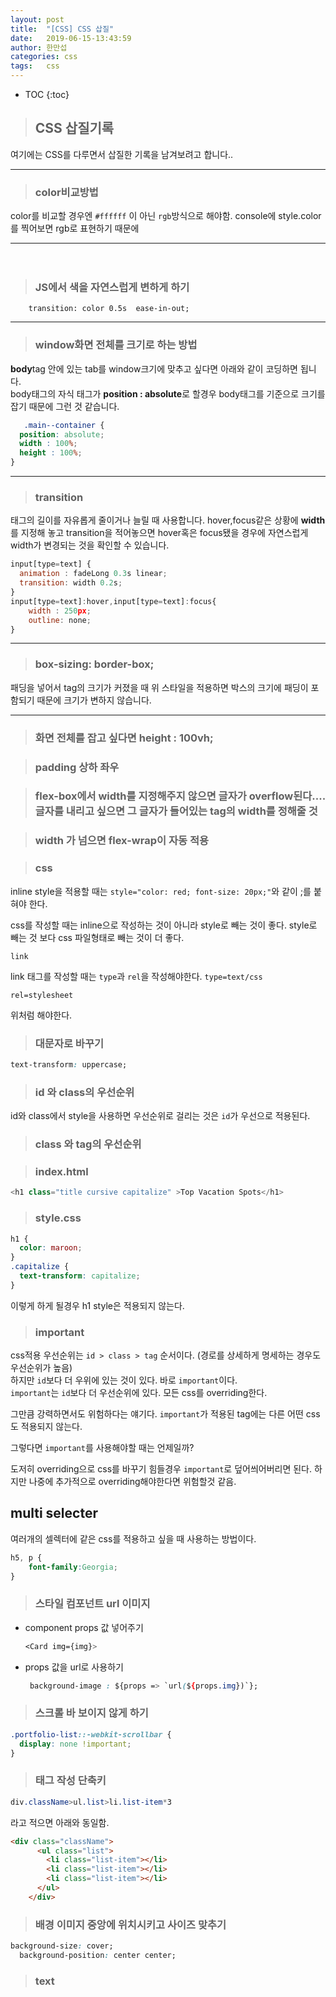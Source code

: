 ```yaml
---
layout: post
title:  "[CSS] CSS 삽질"
date:   2019-06-15-13:43:59
author: 한만섭
categories: css
tags:	css 
---
```


* TOC
{:toc}

> ## CSS 삽질기록 
  여기에는 CSS를 다루면서 삽질한 기록을 남겨보려고 합니다..

***


> ### color비교방법 
  color를 비교할 경우엔 `#ffffff` 이 아닌 `rgb`방식으로 해야함. console에 style.color를 찍어보면 rgb로 표현하기 때문에 

***

　   

> ### JS에서 색을 자연스럽게 변하게 하기 
  ```
      transition: color 0.5s  ease-in-out;
  ```

***


> ### window화면 전체를 크기로 하는 방법 
  **body**tag 안에 있는 tab를 window크기에 맞추고 싶다면 아래와 같이 코딩하면 됩니다.  
  body태그의 자식 태그가 **position : absolute**로 할경우 body태그를 기준으로 크기를 잡기 때문에 그런 것 같습니다. 
  ```css
     .main--container {
    position: absolute;
    width : 100%;
    height : 100%;
  }
  ```

***


> ### transition
  태그의 길이를 자유롭게 줄이거나 늘릴 때 사용합니다. hover,focus같은 상황에 **width**를 지정해 놓고 transition을 적어놓으면 
  hover혹은 focus됐을 경우에 자연스럽게 width가 변경되는 것을 확인할 수 있습니다. 
  ```javascript
  input[type=text] {
    animation : fadeLong 0.3s linear;
    transition: width 0.2s;
  }
  input[type=text]:hover,input[type=text]:focus{
      width : 250px;
      outline: none;
  }
  ```

***


> ### box-sizing: border-box;

패딩을 넣어서 tag의 크기가 커졌을 때 위 스타일을 적용하면 박스의 크기에 패딩이 포함되기 때문에 크기가 변하지
않습니다. 
　  

***


> ### 화면 전체를 잡고 싶다면 height : 100vh;


> ### padding 상하 좌우 

> ### flex-box에서 width를 지정해주지 않으면 글자가 overflow된다.... 글자를 내리고 싶으면 그 글자가 들어있는 tag의 width를 정해줄 것 

> ### width 가 넘으면 flex-wrap이 자동 적용 

> ### css 

inline style을 적용할 때는 `style="color: red; font-size: 20px;"`와 같이 ;를 붙혀야 한다.

css를 작성할 때는 inline으로 작성하는 것이 아니라 style로 빼는 것이 좋다.
style로 빼는 것 보다 css 파일형태로 빼는 것이 더 좋다.

`link`

link 태그를 작성할 때는 `type`과 `rel`을 작성해야한다. 
`type=text/css` 

`rel=stylesheet`

위처럼 해야한다.

> ### 대문자로 바꾸기 
```css
text-transform: uppercase;
```

> ### id 와 class의 우선순위 
id와 class에서 style을 사용하면 우선순위로 걸리는 것은 `id`가 우선으로 적용된다.

  


> ### class 와 tag의 우선순위

> ### index.html
```javascript
<h1 class="title cursive capitalize" >Top Vacation Spots</h1>
```

> ### style.css
```css
h1 {
  color: maroon;
}
.capitalize {
  text-transform: capitalize;
}
```
이렇게 하게 될경우 h1 style은 적용되지 않는다.

  


> ### important

css적용 우선순위는 `id > class > tag` 순서이다. (경로를 상세하게 명세하는 경우도 우선순위가 높음)  
하지만 `id`보다 더 우위에 있는 것이 있다. 바로 `important`이다.  
`important`는 `id`보다 더 우선순위에 있다. 모든 css를 overriding한다.  

그만큼 강력하면서도 위험하다는 얘기다. `important`가 적용된 tag에는 다른 어떤 css도 적용되지 않는다.  

그렇다면 `important`를 사용해야할 때는 언제일까?  

도저히 overriding으로 css를 바꾸기 힘들경우 `important`로 덮어씌어버리면 된다. 하지만 나중에 추가적으로 overriding해야한다면 위험할것 같음.  

  


## multi selecter

여러개의 셀렉터에 같은 css를 적용하고 싶을 때 사용하는 방법이다.

```css
h5, p {
	font-family:Georgia;
}
```

> ### 스타일 컴포넌트 url 이미지 

 * component props 값 넣어주기 
    ```css
    <Card img={img}>
    ```
    
  * props 값을 url로 사용하기 
    ```css
     background-image : ${props => `url(${props.img})`};
    ```



> ### 스크롤 바 보이지 않게 하기 

```css
.portfolio-list::-webkit-scrollbar {
  display: none !important;
}
```



> ### 태그 작성 단축키 

```css
div.className>ul.list>li.list-item*3
```

라고 적으면 아래와 동일함.

```html
<div class="className">
      <ul class="list">
        <li class="list-item"></li>
        <li class="list-item"></li>
        <li class="list-item"></li>
      </ul>
    </div>
```



> ### 배경 이미지 중앙에 위치시키고 사이즈 맞추기  

```css
background-size: cover;
  background-position: center center;
```



> ### text
>
> 